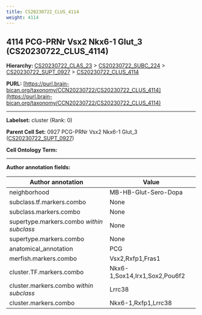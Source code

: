 ```yaml
---
title: CS20230722_CLUS_4114
weight: 4114
---
```

## 4114 PCG-PRNr Vsx2 Nkx6-1 Glut_3 (CS20230722_CLUS_4114)
<b>Hierarchy: </b>
[CS20230722_CLAS_23](../CS20230722_CLAS_23) >
[CS20230722_SUBC_224](../CS20230722_SUBC_224) >
[CS20230722_SUPT_0927](../CS20230722_SUPT_0927) >
[CS20230722_CLUS_4114](../CS20230722_CLUS_4114)

**PURL:** [https://purl.brain-bican.org/taxonomy/CCN20230722/CS20230722_CLUS_4114](https://purl.brain-bican.org/taxonomy/CCN20230722/CS20230722_CLUS_4114)

---


**Labelset:** cluster (Rank: 0)

**Parent Cell Set:** 0927 PCG-PRNr Vsx2 Nkx6-1 Glut_3 ([CS20230722_SUPT_0927](../CS20230722_SUPT_0927))



**Cell Ontology Term:** 

[MARKER GENES.]: #


---

[TRANSFERRED ANNOTATIONS.]: #


[AUTHOR ANNOTATION FIELDS.]: #


**Author annotation fields:**

| Author annotation | Value |
|-------------------|-------|
|neighborhood|MB-HB-Glut-Sero-Dopa|
|subclass.tf.markers.combo|None|
|subclass.markers.combo|None|
|supertype.markers.combo _within subclass_|None|
|supertype.markers.combo|None|
|anatomical_annotation|PCG|
|merfish.markers.combo|Vsx2,Rxfp1,Fras1|
|cluster.TF.markers.combo|Nkx6-1,Sox14,Irx1,Sox2,Pou6f2|
|cluster.markers.combo _within subclass_|Lrrc38|
|cluster.markers.combo|Nkx6-1,Rxfp1,Lrrc38|
